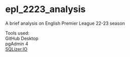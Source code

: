 # epl_2223_analysis
 A brief analysis on English Premier League 22-23 season


Tools used:
<br>GitHub Desktop
<br>pgAdmin 4
<br><a href="https://sqlizer.io/">SQLizer.IO</a>
